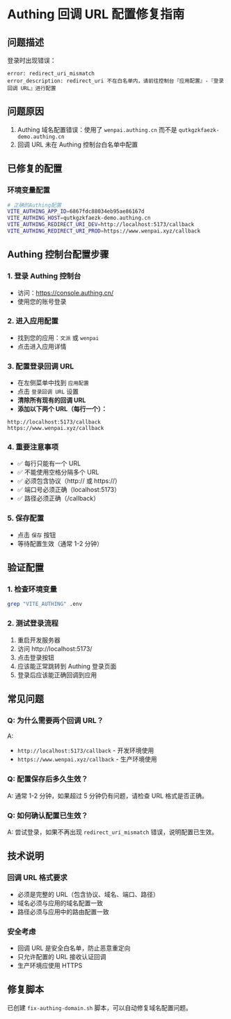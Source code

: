 # Authing 回调 URL 配置修复指南

## 问题描述
登录时出现错误：
```
error: redirect_uri_mismatch
error_description: redirect_uri 不在白名单内，请前往控制台『应用配置』-『登录回调 URL』进行配置
```

## 问题原因
1. Authing 域名配置错误：使用了 `wenpai.authing.cn` 而不是 `qutkgzkfaezk-demo.authing.cn`
2. 回调 URL 未在 Authing 控制台白名单中配置

## 已修复的配置

### 环境变量配置
```bash
# 正确的Authing配置
VITE_AUTHING_APP_ID=6867fdc88034eb95ae86167d
VITE_AUTHING_HOST=qutkgzkfaezk-demo.authing.cn
VITE_AUTHING_REDIRECT_URI_DEV=http://localhost:5173/callback
VITE_AUTHING_REDIRECT_URI_PROD=https://www.wenpai.xyz/callback
```

## Authing 控制台配置步骤

### 1. 登录 Authing 控制台
- 访问：https://console.authing.cn/
- 使用您的账号登录

### 2. 进入应用配置
- 找到您的应用：`文派` 或 `wenpai`
- 点击进入应用详情

### 3. 配置登录回调 URL
- 在左侧菜单中找到 `应用配置`
- 点击 `登录回调 URL` 设置
- **清除所有现有的回调 URL**
- **添加以下两个 URL（每行一个）：**

```
http://localhost:5173/callback
https://www.wenpai.xyz/callback
```

### 4. 重要注意事项
- ✅ 每行只能有一个 URL
- ✅ 不能使用空格分隔多个 URL
- ✅ 必须包含协议（http:// 或 https://）
- ✅ 端口号必须正确（localhost:5173）
- ✅ 路径必须正确（/callback）

### 5. 保存配置
- 点击 `保存` 按钮
- 等待配置生效（通常 1-2 分钟）

## 验证配置

### 1. 检查环境变量
```bash
grep "VITE_AUTHING" .env
```

### 2. 测试登录流程
1. 重启开发服务器
2. 访问 http://localhost:5173/
3. 点击登录按钮
4. 应该能正常跳转到 Authing 登录页面
5. 登录后应该能正确回调到应用

## 常见问题

### Q: 为什么需要两个回调 URL？
A: 
- `http://localhost:5173/callback` - 开发环境使用
- `https://www.wenpai.xyz/callback` - 生产环境使用

### Q: 配置保存后多久生效？
A: 通常 1-2 分钟，如果超过 5 分钟仍有问题，请检查 URL 格式是否正确。

### Q: 如何确认配置已生效？
A: 尝试登录，如果不再出现 `redirect_uri_mismatch` 错误，说明配置已生效。

## 技术说明

### 回调 URL 格式要求
- 必须是完整的 URL（包含协议、域名、端口、路径）
- 域名必须与应用的域名配置一致
- 路径必须与应用中的路由配置一致

### 安全考虑
- 回调 URL 是安全白名单，防止恶意重定向
- 只允许配置的 URL 接收认证回调
- 生产环境应使用 HTTPS

## 修复脚本
已创建 `fix-authing-domain.sh` 脚本，可以自动修复域名配置问题。 